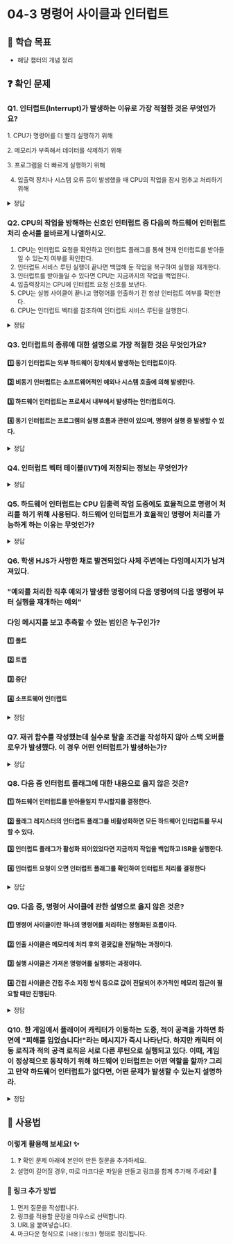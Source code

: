 # 04-3 명령어 사이클과 인터럽트

## 📌 학습 목표
- 해당 챕터의 개념 정리

## ❓ 확인 문제
### Q1. 인터럽트(Interrupt)가 발생하는 이유로 가장 적절한 것은 무엇인가요?

1️. CPU가 명령어를 더 빨리 실행하기 위해

2️. 메모리가 부족해서 데이터를 삭제하기 위해

3️. 프로그램을 더 빠르게 실행하기 위해

4. 입출력 장치나 시스템 오류 등이 발생했을 때 CPU의 작업을 잠시 멈추고 처리하기 위해

<details>
<summary>정답</summary>

- **4️. 입출력 장치나 시스템 오류 등이 발생했을 때 CPU의 작업을 잠시 멈추고 처리하기 위해.**   
  - 입출력 장치의 요청, 키보드 입력, 소프트웨어 예외(예: 0으로 나누기 오류) 등이 발생하면 CPU는 현재 작업을 중단하고, 해당 요청을 우선 처리합니다
  - 예를 들어, 프린터가 인쇄를 완료하면 CPU는 인터럽트를 받아 다음 인쇄 작업을 시작합니다.

**[해설]**

- **인터럽트(Interrupt)**
	- CPU가 특정 작업을 수행 중일 때 긴급한 사건이 발생하면 현재 작업을 멈추고 먼저 처리하도록 하는 기능



- **1.  CPU가 명령어를 더 빨리 실행하기 위해**   
  - 인터럽트는 메모리 공간을 확보하는 기능 X
  - 메모리가 부족할 경우, 컴퓨터는 다른 방법으로 공간을 확보하지만, 이 과정에서 인터럽트가 꼭 필요한 것은 아닙니다.


- **2. 메모리가 부족해서 데이터를 삭제하기 위해**   
  - 메모리 부족은 일반적으로 가상 메모리 기법(Paging, Swapping)으로 해결됩니다.
  - 인터럽트는 메모리 관리와 직접적인 연관이 없습니다
  

- **3. 프로그램을 더 빠르게 실행하기 위해** 
  - 오히려 인터럽트가 많아지면 프로그램 실행 속도가 느려질 수 있습니다.
  - 인터럽트는 긴급한 이벤트를 먼저 처리하는 기능이지, CPU 속도를 증가시키는 기능이 아닙니다.
  
---

</details>

### Q2. CPU의 작업을 방해하는 신호인 인터럽트 중 다음의 하드웨어 인터럽트 처리 순서를 올바르게 나열하시오.

1. CPU는 인터럽트 요청을 확인하고 인터럽트 플래그를 통해 현재 인터럽트를 받아들일 수 있는지 여부를 확인한다.
2. 인터럽트 서비스 루틴 실행이 끝나면 백업해 둔 작업을 복구하여 실행을 재개한다. 
3. 인터럽트를 받아들일 수 있다면 CPU는 지금까지의 작업을 백업한다.
4. 입출력장치는 CPU에 인터럽트 요청 신호를 보낸다.
5. CPU는 실행 사이클이 끝나고 명령어를 인출하기 전 항상 인터럽트 여부를 확인한다.
6. CPU는 인터럽트 벡터를 참조하여 인터럽트 서비스 루틴을 실행한다.

<details>
<summary>정답</summary>

(4) -> (5) -> (1) -> (3) -> (6) -> (2)

**[해설]**

인터럽트(Interrupt)는 **CPU가 실행 중인 작업을 일시적으로 중단하고, 특정 이벤트(예: 입출력 완료, 타이머 이벤트, 오류 발생 등)를 처리하기 위해 실행되는 메커니즘**이다.  
인터럽트는 **동기 인터럽트**와 **비동기 인터럽트(하드웨어 인터럽트)**로 나뉘며, 이 문제에서는 **하드웨어 인터럽트의 처리 과정**을 다룬다.  

---

### **🔹 인터럽트 처리 과정 상세 설명**  

1️⃣ **(4) 입출력장치는 CPU에 인터럽트 요청 신호를 보낸다.**  
   - 키보드 입력, 디스크 입출력, 네트워크 이벤트 등 **외부 장치(입출력 장치)가 CPU에 인터럽트 요청(Interrupt Request, IRQ) 신호를 보낸다.**  
   - 이 신호는 **인터럽트 컨트롤러**를 통해 CPU에 전달된다.  

2️⃣ **(5) CPU는 실행 사이클이 끝나고 명령어를 인출하기 전 항상 인터럽트 여부를 확인한다.**  
   - CPU는 **명령어 실행이 끝난 후** 새로운 명령어를 가져오기 전에 **인터럽트 요청이 있는지 확인**한다.  
   - 만약 인터럽트가 있다면, 현재 실행 중인 프로세스를 일시 중단하고 인터럽트를 처리한다.  

3️⃣ **(1) CPU는 인터럽트 요청을 확인하고 인터럽트 플래그를 통해 현재 인터럽트를 받아들일 수 있는지 여부를 확인한다.**  
   - CPU는 **인터럽트 가능 여부(플래그 상태)와 인터럽트 우선순위(다른 인터럽트와의 비교)**를 확인한다.  
   - 만약 현재 인터럽트를 처리할 수 없다면, 요청을 보류하고 기존 작업을 계속 진행한다.  

4️⃣ **(3) 인터럽트를 받아들일 수 있다면 CPU는 지금까지의 작업을 백업한다.**  
   - 현재 실행 중이던 명령어의 **레지스터 값, 프로그램 카운터(PC), 플래그 레지스터** 등을 **스택(Stack)에 저장하여 나중에 복구할 수 있도록 한다.**  
   - 이렇게 하면 인터럽트 처리가 끝난 후 원래 작업으로 복귀할 수 있다.  

5️⃣ **(6) CPU는 인터럽트 벡터를 참조하여 인터럽트 서비스 루틴을 실행한다.**  
   - CPU는 **인터럽트 벡터 테이블(Interrupt Vector Table, IVT)을 참조하여 해당 인터럽트에 맞는 인터럽트 서비스 루틴(ISR, Interrupt Service Routine)을 실행한다.**  
   - ISR은 **해당 인터럽트 요청을 처리하는 코드(예: 키보드 입력 처리, 네트워크 패킷 수신 처리 등)이다.**  

6️⃣ **(2) 인터럽트 서비스 루틴 실행이 끝나면 백업해 둔 작업을 복구하여 실행을 재개한다.**  
   - 인터럽트 처리가 완료되면, **스택에 저장해 둔 레지스터와 프로그램 카운터(PC) 값을 복원하여 원래 실행하던 프로그램으로 돌아간다.**  
   - 이후 CPU는 중단되었던 작업을 다시 수행한다.  

  ---

</details>

### Q3. 인터럽트의 종류에 대한 설명으로 가장 적절한 것은 무엇인가요?  


#### 1️⃣ 동기 인터럽트는 외부 하드웨어 장치에서 발생하는 인터럽트이다.  
#### 2️⃣ 비동기 인터럽트는 소프트웨어적인 예외나 시스템 호출에 의해 발생한다.  
#### 3️⃣ 하드웨어 인터럽트는 프로세서 내부에서 발생하는 인터럽트이다.  
#### 4️⃣ 동기 인터럽트는 프로그램의 실행 흐름과 관련이 있으며, 명령어 실행 중 발생할 수 있다.  

<details>
<summary>정답</summary>

- #### 4️⃣ 동기 인터럽트는 프로그램의 실행 흐름과 관련이 있으며, 명령어 실행 중 발생할 수 있다. 
  - 동기 인터럽트는 프로그램 실행 중 발생하는 예외나 시스템 호출 등의 원인으로 발생합니다.  
#### 소프트웨어 인터럽트 
- **소프트웨어에서 실행 중 발생**하는 인터럽트.
- **예:**  
  - `System Call`= 운영체제의 기능을 사용하기 위한 요청
  - `Exception` = 예외 처리

---

### **인터럽트의 종류**  
인터럽트는 크게 **동기 인터럽트**와 **비동기 인터럽트**로 구분됩니다.  

#### **1️⃣ 동기 인터럽트 **
- 프로그램의 **명령어 실행 중 발생**하는 인터럽트로, 실행 흐름과 관련이 있음.
- **발생 원인:**  
  - 0으로 나누기
  - 잘못된 메모리 접근 
  - 시스템 호출  

#### **2️⃣ 비동기 인터럽트 **
- 프로그램의 실행과는 **독립적으로 발생**하는 인터럽트.
- **발생 원인:**  
  - 키보드 입력 (`Keyboard Interrupt`)  
  - 네트워크 패킷 도착  
  - 타이머 인터럽트 (`Timer Interrupt`)  

#### **3️⃣ 하드웨어 인터럽트 **
- **외부 장치**에서 발생하며, 비동기 인터럽트에 해당함.


---

### **자바의 인터럽트 **
- `interrupt()`  
> - **작업이 오래 걸리는 스레드**를 안전하게 종료해야 할 때 활용
> - 무한 루프를 실행 중인 스레드를 종료할 때 사용
- `isInterrupted()`
> - 스레드가 중단 요청을 받았는지 확인
> - **여러 번 인터럽트를 확인**해야 하는 반복 작업 시 사용
- `Thread.interrupted()`
> - 현재 실행 중인 스레드가 인터럽트를 받았는지 확인하고, 즉시 플래그를 초기화
> - **한 번만 인터럽트를 체크**해야 하는 경우 사용
> - 인터럽트 플래그를 **초기화**


---

</details>


### Q4. 인터럽트 벡터 테이블(IVT)에 저장되는 정보는 무엇인가?

<details>
<summary>정답</summary>

 인터럽트 벡터 테이블(IVT, Interrupt Vector Table)에는 **각 인터럽트 번호(Interrupt Number)** 와 해당 인터럽트를 처리할 ISR(인터럽트 서비스 루틴)의 주소가 저장되어 있다.<br>
CPU는 인터럽트가 발생하면 인터럽트 벡터 테이블을 참조하여 ISR의 주소를 찾아 실행한다.

</details>

### Q5. 하드웨어 인터럽트는 CPU 입출력 작업 도중에도 효율적으로 명령어 처리를 하기 위해 사용된다. 하드웨어 인터럽트가 효율적인 명령어 처리를 가능하게 하는 이유는 무엇인가?

<details>
<summary>정답</summary>

- 만약 하드웨어 인터럽트를 사용하지 않는다면, CPU가 하드웨어에 명령한 작업 완료 여부를 확인하기 위한 주기적인 비용이 필요하다. 이는 CPU의 작업을 방해하는 CPU 사이클 낭비 요소로 볼 수 있다.

- 하지만 하드웨어 인터럽트를 이용하면 CPU가 주기적으로 완료 여부를 확인하지 않고,  작업 완료 시 입력 알림 즉 인터럽트를 받아 그전까지 다른 작업을 처리할 수 있다.

- 이러한 이유로 하드웨어 인터럽트를 사용하면 그렇지 않은 경우와 비교했을 때, 효율적인 명령어 처리가 가능하게 된다.

---

</details>

### Q6. 학생 HJS가 사망한 채로 발견되었다 사체 주변에는 다잉메시지가 남겨져있다.
### "예외를 처리한 직후 예외가 발생한 명령어의 다음 명령어의 다음 명령어 부터 실행을 재개하는 예외"
### 다잉 메시지를 보고 추측할 수 있는 범인은 누구인가?  


#### 1️⃣ 폴트 
#### 2️⃣ 트랩  
#### 3️⃣ 중단  
#### 4️⃣ 소프트웨어 인터랩트  

<details>
<summary>정답</summary>

- #### 2️⃣ 트랩 
  - 트랩은 예외를 처리한 직후 예외가 발생한 명령어의 다음 명령어의 다음 명령어 부터 실행을 재개하는 예외이다.  
  - 교재에서는 디버깅이이 대표적인 트랩의 예라고 합니다. 

**[해설]**

- **1  폴트는 예외를 처리한 직후 예외가 발생한 명령어부터 실행을 재개하는 예외.**  ❌ 
  -  명령어를 실행시키기 위해 보조 기억장치에 데이터를 자져와야 하는 상황을 예로 들고 있습니다. 

- **3  중단은 CPU가 실행 중인 프로그램을 강제로 중단 시킬 수 밖에 없는 심각한 오류를 발견했을 때 발생하는 예외외.**  ❌ 
 
  
- **4  소프트웨어 인터럽트는 시스템 호출이 발생할 때만 나타난다.**  ❌ 
  - 자세한 내용은 9장에서 설명한다고 교재에 서술. 
  
---

</details>

### Q7. 재귀 함수를 작성했는데 실수로 탈출 조건을 작성하지 않아 스택 오버플로우가 발생했다. 이 경우 어떤 인터럽트가 발생하는가?

<details>
<summary>정답</summary>

<h4>동기 인터럽트 중 중단이 발생한다.</h4>

- 중단(Abort)
	- CPU가 강제로 끊어야만 하는 심각한 오류

- 스택 오버플로우는 스택 메모리를 초과하는 메모리 쓰기가 감지되면 CPU가 이를 보호 예외로 처리하고 복구가 불가능 한 경우 중단 발생

</details>

### Q8. 다음 중 인터럽트 플래그에 대한 내용으로 옳지 않은 것은?

#### 1️⃣ 하드웨어 인터럽트를 받아들일지 무시할지를 결정한다.
#### 2️⃣ 플래그 레지스터의 인터럽트 플래그를 비활성화하면 모든 하드웨어 인터럽트를 무시할 수 있다.
#### 3️⃣ 인터럽트 플래그가 활성화 되어있었다면 지금까지 작업을 백업하고 ISR을 실행한다.
#### 4️⃣ 인터럽트 요청이 오면 인터럽트 플래그를 확인하여 인터럽트 처리를 결정한다

<details>
<summary>정답</summary>

<h4>2️⃣ 플래그 레지스터의 인터럽트 플래그를 비활성화하면 모든 하드웨어 인터럽트를 무시할 수 있다.</h4>

- 인터럽트 플래그가 비활성화 되어있어도 하드웨어 고장 등으로 인한 우선 순위가 높은 인터럽트 요청 신호가 오면 인터럽트를 처리 해야 함.

</details>

### Q9. 다음 중, 명령어 사이클에 관한 설명으로 옳지 않은 것은?

#### 1️⃣ 명령어 사이클이란 하나의 명령어를 처리하는 정형화된 흐름이다.
#### 2️⃣ 인출 사이클은 메모리에 처리 후의 결괏값을 전달하는 과정이다.
#### 3️⃣ 실행 사이클은 가져온 명령어를 실행하는 과정이다.
#### 4️⃣ 간접 사이클은 간접 주소 지정 방식 등으로 값이 전달되어 추가적인 메모리 접근이 필요할 때만 진행된다.

<details>
<summary>정답</summary>

<h4>2️⃣ 인출 사이클은 메모리에 처리 후의 결괏값을 전달하는 과정이다.</h4>

- 인출 사이클은 메모리로 결괏값을 전달하는 과정이 아닌 메모리에서 CPU로 명령어를 가져오는 과정이다.

</details>

### Q10. 한 게임에서 플레이어 캐릭터가 이동하는 도중, 적이 공격을 가하면 화면에 "피해를 입었습니다!"라는 메시지가 즉시 나타난다. 하지만 캐릭터 이동 로직과 적의 공격 로직은 서로 다른 루틴으로 실행되고 있다. 이때, 게임이 정상적으로 동작하기 위해 하드웨어 인터럽트는 어떤 역할을 할까? 그리고 만약 하드웨어 인터럽트가 없다면, 어떤 문제가 발생할 수 있는지 설명하라.

<details>
<summary>정답</summary>

<h4>게임에서 하드웨어 인터럽트는 적의 공격 입력(예: 키보드 입력 등)이 발생하면 즉시 CPU가 해당 이벤트를 처리하도록 개입하는 역할을 한다.</h4>

- 캐릭터 이동 루틴이 실행되고 있을 때, 적이 공격하면 인터럽트 컨트롤러가 CPU에 신호를 보냄.
- CPU는 현재 실행 중이던 캐릭터 이동 루틴을 일시 중단하고, 적의 공격 처리 루틴(예: HP 감소, 피해 애니메이션, 메시지 출력 등)으로 즉시 전환함.
- 공격 처리가 끝난 후, CPU는 원래 수행하던 캐릭터 이동 루틴으로 복귀.

</details>



## 📝 사용법  
### 이렇게 활용해 보세요! ✨  
1. ❓ 확인 문제 아래에 본인이 만든 질문을 추가하세요.  
2. 설명이 길어질 경우, 따로 마크다운 파일을 만들고 링크를 함께 추가해 주세요! 🔗  

### 🔗 링크 추가 방법  
1. 먼저 질문을 작성합니다.  
2. 링크를 적용할 문장을 마우스로 선택합니다.  
3. URL을 붙여넣습니다.  
4. 마크다운 형식으로 `[내용](링크)` 형태로 정리됩니다.  
